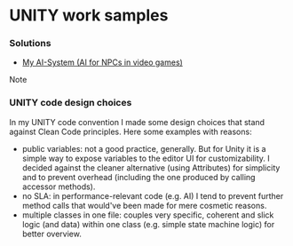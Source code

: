 # UNITY work samples

### Solutions

- [My AI-System (AI for NPCs in video games)](./AI/)

> [!NOTE]
> ### UNITY code design choices
> 
> In my UNITY code convention I made some design choices that stand against Clean Code principles. Here some examples with reasons:
> - public variables: not a good practice, generally. But for Unity it is a simple way to expose variables to the editor UI for customizability. I decided against the cleaner alternative (using Attributes) for simplicity and to prevent overhead (including the one produced by calling accessor methods).
> - no SLA: in performance-relevant code (e.g. AI) I tend to prevent further method calls that would've been made for mere cosmetic reasons.
> - multiple classes in one file: couples very specific, coherent and slick logic (and data) within one class (e.g. simple state machine logic) for better overview.